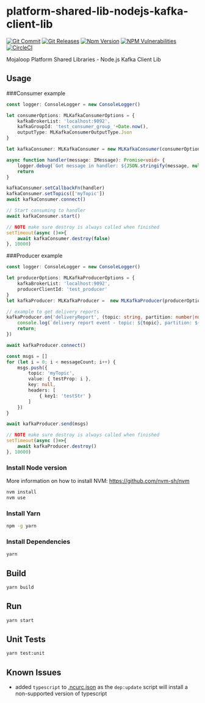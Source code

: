 # platform-shared-lib-nodejs-kafka-client-lib

[![Git Commit](https://img.shields.io/github/last-commit/mojaloop/logging-bc.svg?style=flat)](https://github.com/mojaloop/logging-bc/commits/master)
[![Git Releases](https://img.shields.io/github/release/mojaloop/logging-bc.svg?style=flat)](https://github.com/mojaloop/logging-bc/releases)
[![Npm Version](https://img.shields.io/npm/v/@mojaloop-poc/logging-bc.svg?style=flat)](https://www.npmjs.com/package/@mojaloop-poc/logging-bc)
[![NPM Vulnerabilities](https://img.shields.io/snyk/vulnerabilities/npm/@mojaloop/logging-bc.svg?style=flat)](https://www.npmjs.com/package/@mojaloop-poc/logging-bc)
[![CircleCI](https://circleci.com/gh/mojaloop/logging-bc.svg?style=svg)](https://circleci.com/gh/mojaloop/logging-bc)

Mojaloop Platform Shared Libraries - Node.js Kafka Client Lib

## Usage

###Consumer example

```typescript
const logger: ConsoleLogger = new ConsoleLogger()

let consumerOptions: MLKafkaConsumerOptions = {
    kafkaBrokerList: 'localhost:9092',
    kafkaGroupId: 'test_consumer_group_'+Date.now(),
    outputType: MLKafkaConsumerOutputType.Json
}

let kafkaConsumer: MLKafkaConsumer = new MLKafkaConsumer(consumerOptions, logger)

async function handler(message: IMessage): Promise<void> {
    logger.debug(`Got message in handler: ${JSON.stringify(message, null, 2)}`)
    return
}

kafkaConsumer.setCallbackFn(handler)
kafkaConsumer.setTopics(['myTopic'])
await kafkaConsumer.connect()

// Start consuming to handler
await kafkaConsumer.start()

// NOTE make sure destroy is always called when finished
setTimeout(async ()=>{
    await kafkaConsumer.destroy(false)
}, 10000)
```

###Producer example

```typescript
const logger: ConsoleLogger = new ConsoleLogger()

let producerOptions: MLKafkaProducerOptions = {
    kafkaBrokerList: 'localhost:9092',
    producerClientId: 'test_producer'
}
let kafkaProducer: MLKafkaProducer =  new MLKafkaProducer(producerOptions, logger)

// example to get delivery reports
kafkaProducer.on('deliveryReport', (topic: string, partition: number|null, offset: number|null) => {
    console.log(`delivery report event - topic: ${topic}, partition: ${partition}, offset: ${offset}`)
    return;
})

await kafkaProducer.connect()

const msgs = []
for (let i = 0; i < messageCount; i++) {
    msgs.push({
        topic: 'myTopic',
        value: { testProp: i },
        key: null,
        headers: [
            { key1: 'testStr' }
        ]
    })
}

await kafkaProducer.send(msgs)

// NOTE make sure destroy is always called when finished
setTimeout(async ()=>{
    await kafkaProducer.destroy()
}, 10000)
```



### Install Node version

More information on how to install NVM: https://github.com/nvm-sh/nvm

```bash
nvm install
nvm use
```

### Install Yarn

```bash
npm -g yarn
```

### Install Dependencies

```bash
yarn
```

## Build

```bash
yarn build
```

## Run

```bash
yarn start
```

## Unit Tests

```bash
yarn test:unit
```

## Known Issues

- added `typescript` to [.ncurc.json](./.ncurc.json) as the `dep:update` script will install a non-supported version of typescript
